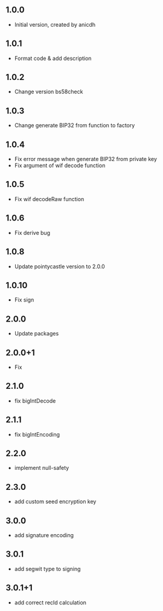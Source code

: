 ## 1.0.0

- Initial version, created by anicdh

## 1.0.1

- Format code & add description

## 1.0.2

- Change version bs58check

## 1.0.3

- Change generate BIP32 from function to factory

## 1.0.4

- Fix error message when generate BIP32 from private key
- Fix argument of wif decode function

## 1.0.5

- Fix wif decodeRaw function

## 1.0.6

- Fix derive bug

## 1.0.8

- Update pointycastle version to 2.0.0

## 1.0.10

- Fix sign

## 2.0.0

- Update packages

## 2.0.0+1

- Fix

## 2.1.0
- fix bigIntDecode

## 2.1.1
- fix bigIntEncoding

## 2.2.0
- implement null-safety

## 2.3.0
- add custom seed encryption key

## 3.0.0
- add signature encoding

## 3.0.1
- add segwit type to signing


## 3.0.1+1
- add correct recId calculation